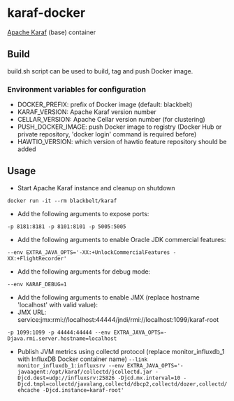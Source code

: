 # karaf-docker

[Apache Karaf](http://karaf.apache.org) (base) container

## Build

build.sh script can be used to build, tag and push Docker image.

### Environment variables for configuration

* DOCKER_PREFIX: prefix of Docker image (default: blackbelt)
* KARAF_VERSION: Apache Karaf version number
* CELLAR_VERSION: Apache Cellar version number (for clustering)
* PUSH_DOCKER_IMAGE: push Docker image to registry (Docker Hub or private repository, 'docker login' command is required before)
* HAWTIO_VERSION: which version of hawtio feature repository should be added

## Usage

* Start Apache Karaf instance and cleanup on shutdown

```docker run -it --rm blackbelt/karaf```

* Add the following arguments to expose ports:

```-p 8181:8181 -p 8101:8101 -p 5005:5005```

* Add the following arguments to enable Oracle JDK commercial features:

```--env EXTRA_JAVA_OPTS='-XX:+UnlockCommercialFeatures -XX:+FlightRecorder'```

* Add the following arguments for debug mode:

```--env KARAF_DEBUG=1```

* Add the following arguments to enable JMX (replace hostname 'localhost' with valid value):
 * JMX URL: service:jmx:rmi://localhost:44444/jndi/rmi://localhost:1099/karaf-root

```-p 1099:1099 -p 44444:44444 --env EXTRA_JAVA_OPTS=-Djava.rmi.server.hostname=localhost```

* Publish JVM metrics using collectd protocol (replace monitor_influxdb_1 with InfluxDB Docker container name)
```--link monitor_influxdb_1:influxsrv --env EXTRA_JAVA_OPTS='-javaagent:/opt/karaf/collectd/jcollectd.jar -Djcd.dest=udp://influxsrv:25826 -Djcd.mx.interval=10 -Djcd.tmpl=collectd/javalang,collectd/dbcp2,collectd/dozer,collectd/ehcache -Djcd.instance=karaf-root'```

